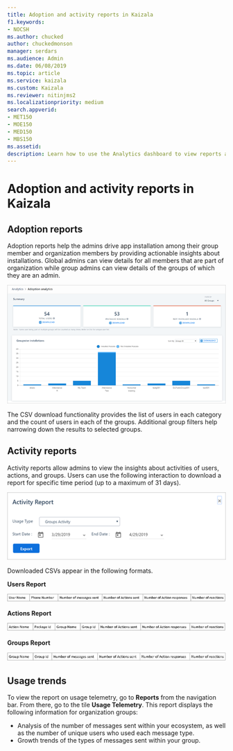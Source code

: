 ```yaml
---
title: Adoption and activity reports in Kaizala
f1.keywords:
- NOCSH
ms.author: chucked
author: chuckedmonson
manager: serdars
ms.audience: Admin
ms.date: 06/08/2019
ms.topic: article
ms.service: kaizala
ms.custom: Kaizala
ms.reviewer: nitinjms2
ms.localizationpriority: medium
search.appverid:
- MET150
- MOE150
- MED150
- MBS150
ms.assetid: 
description: Learn how to use the Analytics dashboard to view reports and telemetry data.
---
```


# Adoption and activity reports in Kaizala

## Adoption reports

Adoption reports help the admins drive app installation among their group member and organization members by providing actionable insights about installations. Global admins can view details for all members that are part of organization while group admins can view details of the groups of which they are an admin. 

![Screenshot of the Adoption Analytics window in Kaizala management portal.](media/analytics-adoption-analytics.png)

The CSV download functionality provides the list of users in each category and the count of users in each of the groups. Additional group filters help narrowing down the results to selected groups. 

## Activity reports

Activity reports allow admins to view the insights about activities of users, actions, and groups. Users can use the following interaction to download a report for specific time period (up to a maximum of 31 days). 

![Screenshot of the Activity Report in Kaizala management portal.](media/analytics-activity-report.png)

Downloaded CSVs appear in the following formats. 

**Users Report**

![Screenshot of the Users Report columns.](media/analytics-csv-users-report.png)

**Actions Report**

![Screenshot of the Actions Report columns.](media/analytics-csv-actions-report.png)

**Groups Report**

![Screenshot of the Groups Report columns.](media/analytics-csv-groups-report.png)

## Usage trends

To view the report on usage telemetry, go to **Reports** from the navigation bar. From there, go to the tile **Usage Telemetry**. This report displays the following information for organization groups:

- Analysis of the number of messages sent within your ecosystem, as well as the number of unique users who used each message type.
- Growth trends of the types of messages sent within your group.

